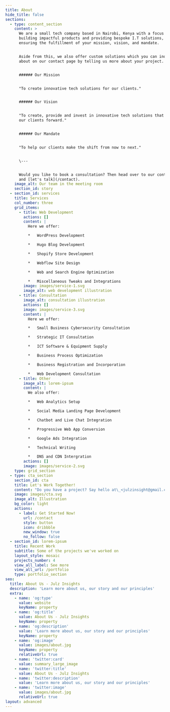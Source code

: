 ```yaml
---
title: About
hide_title: false
sections:
  - type: content_section
    content: >
      We are a small tech company based in Nairobi, Kenya with a focus on
      building impactful products and providing bespoke I.T solutions, hence
      ensuring the fulfillment of your mission, vision, and mandate.


      Aside from this, we also offer custom solutions which you can inquire
      about on our contact page by telling us more about your project.


      ###### Our Mission


      "To create innovative tech solutions for our clients."


      ###### Our Vision


      "To create, provide and invest in innovative tech solutions that propel
      our clients forward."


      ###### Our Mandate


      "To help our clients make the shift from now to next."


      \---


      Would you like to book a consultation? Then head over to our contact page
      and [let's talk](/contact).
    image_alt: Our team in the meeting room
    section_id: story
  - section_id: services
    title: Services
    col_number: three
    grid_items:
      - title: Web Development
        actions: []
        content: |
          Here we offer:

          *   WordPress Development

          *   Hugo Blog Development

          *   Shopify Store Development

          *   Webflow Site Design

          *   Web and Search Engine Optimization

          *   Miscellaneous Tweaks and Integrations
        image: images/service-1.svg
        image_alt: web development illustration
      - title: Consultation
        image_alt: consultation illustration
        actions: []
        image: images/service-3.svg
        content: |
          Here we offer:

          *   Small Business Cybersecurity Consultation

          *   Strategic IT Consultation

          *   ICT Software & Equipment Supply

          *   Business Process Optimization

          *   Business Registration and Incorporation

          *   Web Development Consultation
      - title: Other
        image_alt: lorem-ipsum
        content: |
          We also offer:

          *   Web Analytics Setup

          *   Social Media Landing Page Development

          *   Chatbot and Live Chat Integration

          *   Progressive Web App Conversion

          *   Google Ads Integration

          *   Technical Writing

          *   DNS and CDN Intergration
        actions: []
        image: images/service-2.svg
    type: grid_section
  - type: cta_section
    section_id: cta
    title: Let's Work Together!
    content: "Do you have a project? Say hello at\_<julzinsight@gmail.com>\_or tell us more about your project by getting started below.\n"
    image: images/cta.svg
    image_alt: Illustration
    bg_color: light
    actions:
      - label: Get Started Now!
        url: /contact
        style: button
        icon: dribbble
        new_window: true
        no_follow: false
  - section_id: lorem-ipsum
    title: Recent Work
    subtitle: Some of the projects we've worked on
    layout_style: mosaic
    projects_number: 4
    view_all_label: See more
    view_all_url: /portfolio
    type: portfolio_section
seo:
  title: About Us - Julz Insights
  description: 'Learn more about us, our story and our principles'
  extra:
    - name: 'og:type'
      value: website
      keyName: property
    - name: 'og:title'
      value: About Us - Julz Insights
      keyName: property
    - name: 'og:description'
      value: 'Learn more about us, our story and our principles'
      keyName: property
    - name: 'og:image'
      value: images/about.jpg
      keyName: property
      relativeUrl: true
    - name: 'twitter:card'
      value: summary_large_image
    - name: 'twitter:title'
      value: About Us - Julz Insights
    - name: 'twitter:description'
      value: 'Learn more about us, our story and our principles'
    - name: 'twitter:image'
      value: images/about.jpg
      relativeUrl: true
layout: advanced
---
```

